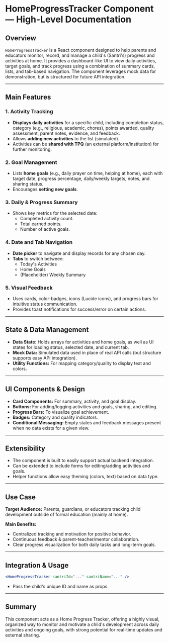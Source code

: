 # HomeProgressTracker Component — High-Level Documentation

## Overview

`HomeProgressTracker` is a React component designed to help parents and educators monitor, record, and manage a child's (Santri's) progress and activities at home. It provides a dashboard-like UI to view daily activities, target goals, and track progress using a combination of summary cards, lists, and tab-based navigation. The component leverages mock data for demonstration, but is structured for future API integration.

---

## Main Features

### 1. Activity Tracking

- **Displays daily activities** for a specific child, including completion status, category (e.g., religious, academic, chores), points awarded, quality assessment, parent notes, evidence, and feedback.
- Allows **adding new activities** to the list (simulated).
- Activities can be **shared with TPQ** (an external platform/institution) for further monitoring.

### 2. Goal Management

- Lists **home goals** (e.g., daily prayer on time, helping at home), each with target date, progress percentage, daily/weekly targets, notes, and sharing status.
- Encourages **setting new goals**.

### 3. Daily & Progress Summary

- Shows key metrics for the selected date:
  - Completed activity count.
  - Total earned points.
  - Number of active goals.

### 4. Date and Tab Navigation

- **Date picker** to navigate and display records for any chosen day.
- **Tabs** to switch between:
  - Today's Activities
  - Home Goals
  - (Placeholder) Weekly Summary

### 5. Visual Feedback

- Uses cards, color-badges, icons (Lucide icons), and progress bars for intuitive status communication.
- Provides toast notifications for success/error on certain actions.

---

## State & Data Management

- **Data State:** Holds arrays for activities and home goals, as well as UI states for loading status, selected date, and current tab.
- **Mock Data:** Simulated data used in place of real API calls (but structure supports easy API integration).
- **Utility Functions:** For mapping category/quality to display text and colors.

---

## UI Components & Design

- **Card Components:** For summary, activity, and goal display.
- **Buttons:** For adding/logging activities and goals, sharing, and editing.
- **Progress Bars:** To visualize goal achievement.
- **Badges:** Category and quality indicators.
- **Conditional Messaging:** Empty states and feedback messages present when no data exists for a given view.

---

## Extensibility

- The component is built to easily support actual backend integration.
- Can be extended to include forms for editing/adding activities and goals.
- Helper functions allow easy theming (colors, text) based on data type.

---

## Use Case

**Target Audience:** Parents, guardians, or educators tracking child development outside of formal education (mainly at home).

**Main Benefits:**

- Centralized tracking and motivation for positive behavior.
- Continuous feedback & parent-teacher/mentor collaboration.
- Clear progress visualization for both daily tasks and long-term goals.

---

## Integration & Usage

```jsx
<HomeProgressTracker santriId="..." santriName="..." />
```

- Pass the child's unique ID and name as props.

---

## Summary

This component acts as a Home Progress Tracker, offering a highly visual, organized way to monitor and motivate a child's development across daily activities and ongoing goals, with strong potential for real-time updates and external sharing.
